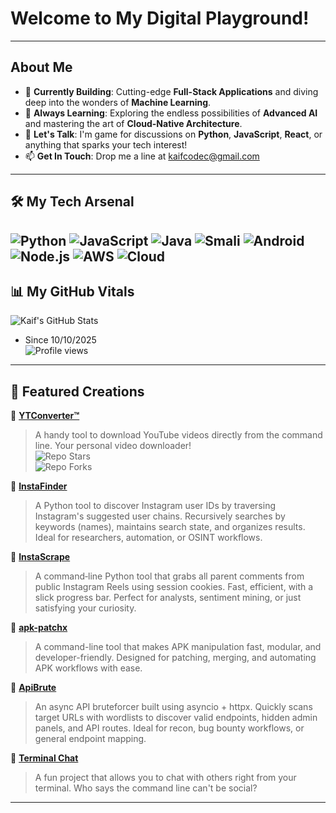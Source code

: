 #   Welcome to My Digital Playground!

---
##    About Me

-   🔭 **Currently Building**: Cutting-edge **Full-Stack Applications** and diving deep into the wonders of **Machine Learning**.
-   🌱 **Always Learning**: Exploring the endless possibilities of **Advanced AI** and mastering the art of **Cloud-Native Architecture**.
-   💬 **Let's Talk**: I'm game for discussions on **Python**, **JavaScript**, **React**, or anything that sparks your tech interest!
-   📫 **Get In Touch**: Drop me a line at [kaifcodec@gmail.com](mailto:kaifcodec@gmail.com)
---

## 🛠️ My Tech Arsenal

![Python](https://img.shields.io/badge/-Python-3776AB?style=for-the-badge&logo=python&logoColor=white)
![JavaScript](https://img.shields.io/badge/-JavaScript-F7DF1E?style=for-the-badge&logo=javascript&logoColor=black)
![Java](https://img.shields.io/badge/-Java-007396?style=for-the-badge&logo=java&logoColor=white)
![Smali](https://img.shields.io/badge/-Smali-4B0082?style=for-the-badge&logo=android&logoColor=white)
![Android](https://img.shields.io/badge/-Android-3DDC84?style=for-the-badge&logo=android&logoColor=white)
![Node.js](https://img.shields.io/badge/-Node.js-339933?style=for-the-badge&logo=node.js&logoColor=white)
![AWS](https://img.shields.io/badge/-AWS-232F3E?style=for-the-badge&logo=amazon-aws&logoColor=white)
![Cloud](https://img.shields.io/badge/-Cloud-0A66C2?style=for-the-badge&logo=icloud&logoColor=white)
---

##   📊 My GitHub Vitals

![Kaif's GitHub Stats](https://github-readme-stats.vercel.app/api?username=kaifcodec&show_icons=true&theme=radical)
- Since 10/10/2025   
![Profile views](https://komarev.com/ghpvc/?username=KaifCodec&label=👁‍🗨%20Profile%20Views&color=0078ff&style=for-the-badge) 
---

##   🌟 Featured Creations

🎯 **[YTConverter™](https://github.com/kaifcodec/ytconverter.git)**  
> A handy tool to download YouTube videos directly from the command line. Your personal video downloader!  
> ![Repo Stars](https://img.shields.io/github/stars/kaifcodec/ytconverter?style=social)  
> ![Repo Forks](https://img.shields.io/github/forks/kaifcodec/ytconverter?style=social)

🎯 **[InstaFinder](https://github.com/kaifcodec/InstaFinder)**  
> A Python tool to discover Instagram user IDs by traversing Instagram's suggested user chains. Recursively searches by keywords (names), maintains search state, and organizes results. Ideal for researchers, automation, or OSINT workflows.  

🎯 **[InstaScrape](https://github.com/kaifcodec/InstaScrape)**  
> A command‑line Python tool that grabs all parent comments from public Instagram Reels using session cookies. Fast, efficient, with a slick progress bar. Perfect for analysts, sentiment mining, or just satisfying your curiosity.

🎯 **[apk-patchx](https://github.com/kaifcodec/apk-patchx)**  
> A command-line tool that makes APK manipulation fast, modular, and developer-friendly. Designed for patching, merging, and automating APK workflows with ease.

🎯 **[ApiBrute](https://github.com/kaifcodec/ApiBrute)**  
> An async API bruteforcer built using asyncio + httpx. Quickly scans target URLs with wordlists to discover valid endpoints, hidden admin panels, and API routes. Ideal for recon, bug bounty workflows, or general endpoint mapping.

🎯 **[Terminal Chat](https://github.com/kaifcodec/Term-chat.git)**  
> A fun project that allows you to chat with others right from your terminal. Who says the command line can't be social?

---
